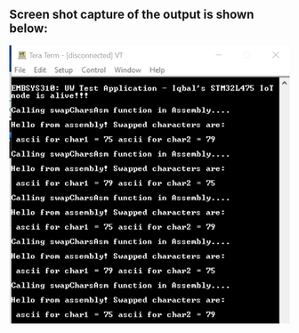 ## Screen shot capture of the output is shown below:
![swapCharsAsm](https://github.com/isjosan/embsys310/blob/master/assignment05/hello-world-assembly-swapCharsAsm/images/swapCharsAsm.PNG)
